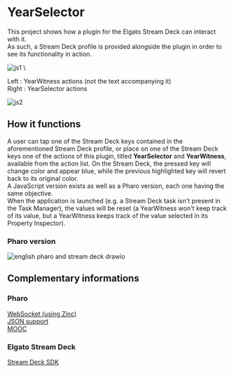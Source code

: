 # YearSelector
This project shows how a plugin for the Elgato Stream Deck can interact with it. \
As such, a Stream Deck profile is provided alongside the plugin in order to see its functionality in action.

![js1](https://github.com/OpenSmock/PharoStreamDeck/assets/76944457/80b0d12e-17f7-4779-838d-68a0e61de41d) \

Left : YearWitness actions (not the text accompanying it) \
Right : YearSelector actions

![js2](https://github.com/OpenSmock/PharoStreamDeck/assets/76944457/b84a5d97-8a30-4773-95bc-4a609efff82c)

## How it functions
A user can tap one of the Stream Deck keys contained in the aforementioned Stream Deck profile, or place on one of the Stream Deck keys one of the actions of this plugin, titled **YearSelector** and **YearWitness**, available from the action list. On the Stream Deck, the pressed key will change color and appear blue, while the previous highlighted key will revert back to its original color. \
A JavaScript version exists as well as a Pharo version, each one having the same objective. \
When the application is launched (e.g. a Stream Deck task isn't present in the Task Manager), the values will be reset (a YearWitness won't keep track of its value, but a YearWitness keeps track of the value selected in its Property Inspector).

### Pharo version
![english pharo and stream deck drawio](https://github.com/OpenSmock/PharoStreamDeck/assets/76944457/039e6561-4e3f-45fa-b296-3eb353edef76)

## Complementary informations
### Pharo
[WebSocket (using Zinc)](https://github.com/svenvc/docs/blob/master/zinc/zinc-websockets-paper.md) \
[JSON support](https://github.com/pharo-open-documentation/pharo-wiki/blob/master/ExternalProjects/Export/JSON.md) \
[MOOC](https://www.youtube.com/watch?v=JUKIjdjGjBU&list=PL2okA_2qDJ-kCHVcNXdO5wsUZJCY31zwf)

### Elgato Stream Deck
[Stream Deck SDK](https://developer.elgato.com/documentation)
